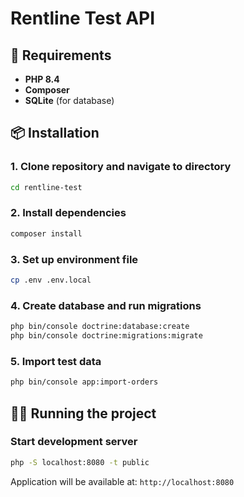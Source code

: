 # Rentline Test API


## 🚀 Requirements

- **PHP 8.4**
- **Composer**
- **SQLite** (for database)

## 📦 Installation

### 1. Clone repository and navigate to directory
```bash
cd rentline-test
```

### 2. Install dependencies
```bash
composer install
```

### 3. Set up environment file
```bash
cp .env .env.local
```

### 4. Create database and run migrations
```bash
php bin/console doctrine:database:create
php bin/console doctrine:migrations:migrate
```

### 5. Import test data
```bash
php bin/console app:import-orders
```

## 🏃‍♂️ Running the project

### Start development server
```bash
php -S localhost:8080 -t public
```

Application will be available at: `http://localhost:8080`





